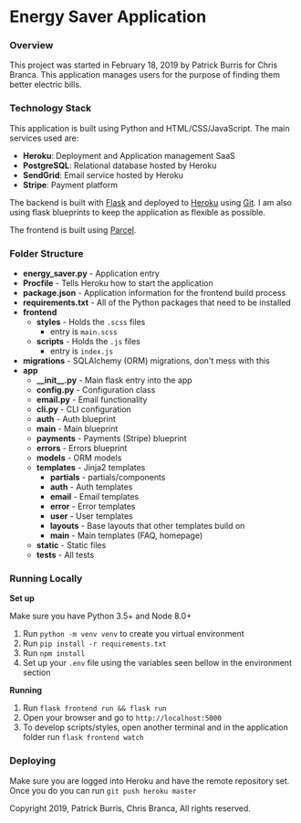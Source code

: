 # Energy Saver Application

### Overview

This project was started in February 18, 2019 by Patrick Burris for Chris Branca. This application manages users for the purpose of finding them better electric bills.

### Technology Stack

This application is built using Python and HTML/CSS/JavaScript. The main services used are:

- **Heroku**: Deployment and Application management SaaS
- **PostgreSQL**: Relational database hosted by Heroku
- **SendGrid**: Email service hosted by Heroku
- **Stripe**: Payment platform

The backend is built with [Flask](http://flask.pocoo.org/) and deployed to [Heroku](https://heroku.com) using [Git](https://git-scm.com/). I am also using flask blueprints to keep the application as flexible as possible.

The frontend is built using [Parcel](https://parceljs.org/).

### Folder Structure

- **energy\_saver.py** - Application entry
- **Procfile** - Tells Heroku how to start the application
- **package.json** - Application information for the frontend build process
- **requirements.txt** - All of the Python packages that need to be installed
- **frontend**
  * **styles** - Holds the `.scss` files
    - entry is `main.scss`
  * **scripts** - Holds the `.js` files
    - entry is `index.js`
- **migrations** - SQLAlchemy (ORM) migrations, don't mess with this
- **app**
  * **\_\_init\_\_.py** - Main flask entry into the app
  * **config.py** - Configuration class
  * **email.py** - Email functionality
  * **cli.py** - CLI configuration
  * **auth** - Auth blueprint
  * **main** - Main blueprint
  * **payments** - Payments (Stripe) blueprint
  * **errors** - Errors blueprint
  * **models** - ORM models
  * **templates** - Jinja2 templates
    - **partials** - partials/components
    - **auth** - Auth templates
    - **email** - Email templates
    - **error** - Error templates
    - **user** - User templates
    - **layouts** - Base layouts that other templates build on
    - **main** - Main templates (FAQ, homepage)
  * **static** - Static files
  * **tests** - All tests


### Running Locally


**Set up**

Make sure you have Python 3.5+ and Node 8.0+

1. Run `python -m venv venv` to create you virtual environment
2. Run `pip install -r requirements.txt`
3. Run `npm install`
4. Set up your `.env` file using the variables seen bellow in the environment section

**Running**

1. Run `flask frontend run && flask run`
2. Open your browser and go to `http://localhost:5000`
3. To develop scripts/styles, open another terminal and in the application folder run `flask frontend watch`


### Deploying

Make sure you are logged into Heroku and have the remote repository set. Once you do you can run `git push heroku master`


Copyright 2019, Patrick Burris, Chris Branca, All rights reserved.
